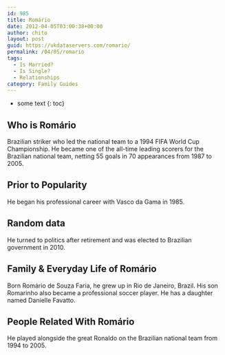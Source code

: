 ```yaml
---
id: 985
title: Romário
date: 2012-04-05T03:00:38+00:00
author: chito
layout: post
guid: https://ukdataservers.com/romario/
permalink: /04/05/romario
tags:
  - Is Married?
  - Is Single?
  - Relationships
category: Family Guides
---
```


* some text
{: toc}
          
          
## Who is  Romário
                  
                  
                  
Brazilian striker who led the national team to a 1994 FIFA World Cup Championship. He became one of the all-time leading scorers for the Brazilian national team, netting 55 goals in 70 appearances from 1987 to 2005. 
                  
                
                
                
## Prior to Popularity 
                  
                  
                  
He began his professional career with Vasco da Gama in 1985. 
                  
                
                
                
## Random data 
                  
                  
                  
He turned to politics after retirement and was elected to Brazilian government in 2010. 
                  
                
                
                
## Family & Everyday Life of Romário
                  
                  
                  
Born Romário de Souza Faria, he grew up in Rio de Janeiro, Brazil. His son Romarinho also became a professional soccer player. He has a daughter named Danielle Favatto.
                  
                
                
                
## People Related With  Romário
                  
                  
                  
He played alongside the great Ronaldo on the Brazilian national team from 1994 to 2005. 
                  
                
              
            
          
          
          
    
    
  
